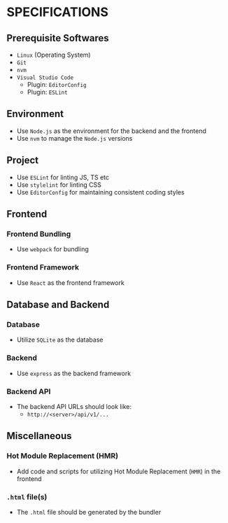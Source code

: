 # SPECIFICATIONS

## Prerequisite Softwares
* `Linux` (Operating System)
* `Git`
* `nvm`
* `Visual Studio Code`
  * Plugin: `EditorConfig`
  * Plugin: `ESLint`

## Environment
* Use `Node.js` as the environment for the backend and the frontend
* Use `nvm` to manage the `Node.js` versions

## Project
* Use `ESLint` for linting JS, TS etc
* Use `stylelint` for linting CSS
* Use `EditorConfig` for maintaining consistent coding styles

## Frontend

### Frontend Bundling
* Use `webpack` for bundling

### Frontend Framework
* Use `React` as the frontend framework

## Database and Backend

### Database
* Utilize `SQLite` as the database

### Backend
* Use `express` as the backend framework

### Backend API
* The backend API URLs should look like:
  * `http://<server>/api/v1/...`

## Miscellaneous

### Hot Module Replacement (HMR)
* Add code and scripts for utilizing Hot Module Replacement (`HMR`) in the frontend

### `.html` file(s)
* The `.html` file should be generated by the bundler
